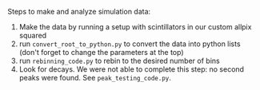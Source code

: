 Steps to make and analyze simulation data:
1. Make the data by running a setup with scintillators in our custom allpix squared
2. run `convert_root_to_python.py` to convert the data into python lists (don't forget to change the parameters at the top)
3. run `rebinning_code.py` to rebin to the desired number of bins
4. Look for decays. We were not able to complete this step: no second peaks were found. See `peak_testing_code.py`.